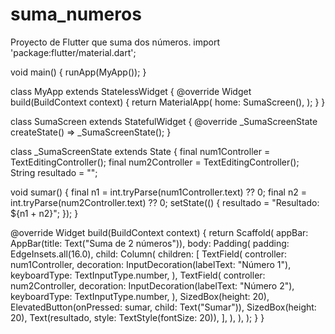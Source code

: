 # suma_numeros
Proyecto de Flutter que suma dos números.
import 'package:flutter/material.dart';

void main() {
  runApp(MyApp());
}

class MyApp extends StatelessWidget {
  @override
  Widget build(BuildContext context) {
    return MaterialApp(
      home: SumaScreen(),
    );
  }
}

class SumaScreen extends StatefulWidget {
  @override
  _SumaScreenState createState() => _SumaScreenState();
}

class _SumaScreenState extends State<SumaScreen> {
  final num1Controller = TextEditingController();
  final num2Controller = TextEditingController();
  String resultado = "";

  void sumar() {
    final n1 = int.tryParse(num1Controller.text) ?? 0;
    final n2 = int.tryParse(num2Controller.text) ?? 0;
    setState(() {
      resultado = "Resultado: ${n1 + n2}";
    });
  }

  @override
  Widget build(BuildContext context) {
    return Scaffold(
      appBar: AppBar(title: Text("Suma de 2 números")),
      body: Padding(
        padding: EdgeInsets.all(16.0),
        child: Column(
          children: [
            TextField(
              controller: num1Controller,
              decoration: InputDecoration(labelText: "Número 1"),
              keyboardType: TextInputType.number,
            ),
            TextField(
              controller: num2Controller,
              decoration: InputDecoration(labelText: "Número 2"),
              keyboardType: TextInputType.number,
            ),
            SizedBox(height: 20),
            ElevatedButton(onPressed: sumar, child: Text("Sumar")),
            SizedBox(height: 20),
            Text(resultado, style: TextStyle(fontSize: 20)),
          ],
        ),
      ),
    );
  }
}
